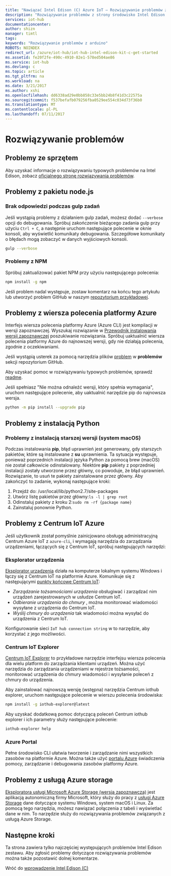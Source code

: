 ```yaml
---
title: "Nawiązać Intel Edison (C) Azure IoT — Rozwiązywanie problemów z | Dokumentacja firmy Microsoft"
description: "Rozwiązywanie problemów z strony środowisko Intel Edison C"
services: iot-hub
documentationcenter: 
author: shizn
manager: timtl
tags: 
keywords: "Rozwiązywanie problemów z arduino"
ROBOTS: NOINDEX
redirect_url: /azure/iot-hub/iot-hub-intel-edison-kit-c-get-started
ms.assetid: fe20f2fe-490c-4910-82e1-578ed504ae86
ms.service: iot-hub
ms.devlang: c
ms.topic: article
ms.tgt_pltfrm: na
ms.workload: na
ms.date: 3/21/2017
ms.author: xshi
ms.openlocfilehash: dd6338ad29e0bb858c33e5bb24b8f41d3c22575a
ms.sourcegitcommit: f537befafb079256fba0529ee554c034d73f36b0
ms.translationtype: MT
ms.contentlocale: pl-PL
ms.lasthandoff: 07/11/2017
---
```

# <a name="troubleshooting"></a>Rozwiązywanie problemów
## <a name="hardware-issues"></a>Problemy ze sprzętem
Aby uzyskać informacje o rozwiązywaniu typowych problemów na Intel Edison, zobacz [oficjalnego stronę rozwiązywania problemów](https://software.intel.com/en-us/node/637974).

## <a name="nodejs-package-issues"></a>Problemy z pakietu node.js
### <a name="no-response-during-gulp-tasks"></a>Brak odpowiedzi podczas gulp zadań
Jeśli wystąpią problemy z działaniem gulp zadań, możesz dodać `--verbose` opcji do debugowania. Spróbuj zakończenie bieżącego zadania gulp przy użyciu `Ctrl + C`, a następnie uruchom następujące polecenie w oknie konsoli, aby wyświetlić komunikaty debugowania. Szczegółowe komunikaty o błędach mogą zobaczyć w danych wyjściowych konsoli. 

```bash
gulp --verbose
```

### <a name="npm-issues"></a>Problemy z NPM
Spróbuj zaktualizować pakiet NPM przy użyciu następującego polecenia:

```bash
npm install -g npm
```

Jeśli problem nadal występuje, zostaw komentarz na końcu tego artykułu lub utworzyć problem GitHub w naszym [repozytorium przykładowej][sample-repository].

## <a name="azure-cli-issues"></a>Problemy z wiersza polecenia platformy Azure
Interfejs wiersza polecenia platformy Azure (Azure CLI) jest kompilacji w wersji zapoznawczej. Wyszukaj rozwiązanie w [Przewodnik instalowania wersji zapoznawczej](https://github.com/Azure/azure-cli/blob/master/doc/preview_install_guide.md) poszukiwanie rozwiązania. Spróbuj uaktualnić wiersza polecenia platformy Azure do najnowszej wersji, gdy nie działają polecenia, zgodnie z oczekiwaniami.

Jeśli wystąpią usterek za pomocą narzędzia plików [problem](https://github.com/Azure/azure-cli/issues) w **problemów** sekcji repozytorium GitHub.

Aby uzyskać pomoc w rozwiązywaniu typowych problemów, sprawdź [readme](https://github.com/Azure/azure-cli/blob/master/README.rst).

Jeśli spełniasz "Nie można odnaleźć wersji, który spełnia wymagania", uruchom następujące polecenie, aby uaktualnić narzędzie pip do najnowsza wersja.

```bash
python -m pip install --upgrade pip
```

## <a name="python-installation-issues"></a>Problemy z instalacją Python
### <a name="legacy-installation-issues-macos"></a>Problemy z instalacją starszej wersji (system macOS)
Podczas instalowania **pip**, błąd uprawnień jest generowany, gdy starszych pakietów, które są instalowane z **su** uprawnienia. Ta sytuacja występuje, ponieważ poprzednich instalacji języka Python za pomocą brew (macOS) nie został całkowicie odinstalowany. Niektóre **pip** pakiety z poprzedniej instalacji zostały utworzone przez główny, co powoduje, że błąd uprawnień. Rozwiązanie, to usuń te pakiety zainstalowane przez główny. Aby zakończyć to zadanie, wykonaj następujące kroki:

1. Przejdź do: /usr/local/lib/python2.7/site-packages
2. Utwórz listę pakietów przez główny:`ls -l | grep root`
3. Odinstaluj pakiety z kroku 2:`sudo rm -rf {package name}`
4. Zainstaluj ponownie Python.

## <a name="azure-iot-hub-issues"></a>Problemy z Centrum IoT Azure
Jeśli użytkownik został pomyślnie zainicjowano obsługę administracyjną Centrum Azure IoT z `azure-cli`, i wymagają narzędzia do zarządzania urządzeniami, łączących się z Centrum IoT, spróbuj następujących narzędzi:

### <a name="device-explorer"></a>Eksplorator urządzenia
[Eksplorator urządzenia](https://github.com/Azure/azure-iot-sdk-csharp/tree/master/tools/DeviceExplorer) działa na komputerze lokalnym systemu Windows i łączy się z Centrum IoT na platformie Azure. Komunikuje się z następującymi [punkty końcowe Centrum IoT](iot-hub-devguide.md):

- _Zarządzanie tożsamościami urządzenia_ obsługiwać i zarządzać nim urządzeń zarejestrowanych w usłudze Centrum IoT.
- _Odbieranie urządzenia do chmury_ , można monitorować wiadomości wysyłane z urządzenia do Centrum IoT.
- _Wyślij chmury do urządzenia_ tak wiadomości można wysyłać do urządzenia z Centrum IoT.

Konfigurowanie sieci `IoT hub connection string` w to narzędzie, aby korzystać z jego możliwości.

### <a name="iot-hub-explorer"></a>Centrum IoT Explorer
[Centrum IoT Explorer](https://github.com/Azure/iothub-explorer) to przykładowe narzędzie interfejsu wiersza polecenia dla wielu platform do zarządzania klientami urządzeń. Można użyć narzędzia do zarządzania urządzeniami w rejestrze tożsamości, monitorować urządzenia do chmury wiadomości i wysyłanie poleceń z chmury do urządzenia.

Aby zainstalować najnowszą wersję (wstępna) narzędzia Centrum iothub explorer, uruchom następujące polecenie w wierszu polecenia środowiska:

```bash
npm install -g iothub-explorer@latest
```

Aby uzyskać dodatkową pomoc dotyczącą poleceń Centrum iothub explorer i ich parametry służy następujące polecenie:

```bash
iothub-explorer help
```

### <a name="azure-portal"></a>Azure Portal
Pełne środowisko CLI ułatwia tworzenie i zarządzanie nimi wszystkich zasobów na platformie Azure. Można także użyć [portalu Azure](../azure-portal-overview.md) świadczenia pomocy, zarządzanie i debugowania zasobów platformy Azure.

## <a name="azure-storage-issues"></a>Problemy z usługą Azure storage
[Eksploratora usługi Microsoft Azure Storage (wersja zapoznawcza)](http://storageexplorer.com) jest aplikacją autonomiczną firmy Microsoft, który służy do pracy z [usługi Azure Storage](https://azure.microsoft.com/en-us/services/storage/) dane dotyczące systemu Windows, system macOS i Linux. Za pomocą tego narzędzia, możesz nawiązać połączenia z tabeli i wyświetlać dane w nim. To narzędzie służy do rozwiązywania problemów związanych z usługą Azure Storage.

## <a name="next-steps"></a>Następne kroki
Ta strona zawiera tylko najczęściej występujących problemów Intel Edison zestawu. Aby zgłosić problemy dotyczące rozwiązywania problemów można także pozostawić dolnej komentarze.

Wróć do [wprowadzenie Intel Edison (C)](iot-hub-intel-edison-kit-c-get-started.md)

<!-- Images and links -->

[sample-repository]: https://github.com/Azure-Samples/iot-hub-c-edison-getting-started